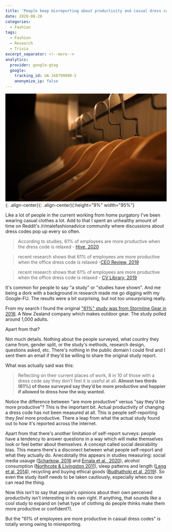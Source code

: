 ```yaml
---
title: 'People keep misreporting about productivity and casual dress codes'
date: 2020-08-28
categories:
  - Fashion
tags:
  - Fashion
  - Research
  - Trivia
excerpt_separator: <!--more-->
analytics:
  provider: google-gtag
  google:
    tracking_id: UA-168799890-2
    anonymize_ip: false
---
```


![image-center](/assets/images/workplace-dress-codes.jpg){: .align-center}{: .align-center}{:height="9%" width="95%"}

Like a lot of people in the current working from home purgatory I've been wearing casual clothes a lot. Add to that I spent an unhealthy amount of time on Reddit's /r/malefashionadvice community where discussions about dress codes pop up every so often.

> According to studies, 61% of employees are more productive when the dress code is relaxed - [Hive, 2020](https://hive.com/blog/office-dress-productivity/)

>  recent research shows that 61% of employees are more productive when the office dress code is relaxed -[CEO Review, 2019](https://www.ceo-review.com/2019-how-much-influence-do-uniforms-have-on-staff-productivity/)

> recent research shows that 61% of employees are more productive when the office dress code is relaxed - [CV Library, 2019](https://www.cv-library.co.uk/career-advice/work-life/clothes-that-increase-productivity/)

It's common for people to say "a study" or "studies have shown". And me being a dork with a background in research made me go digging with my Google-FU. The results were a bit surprising, but not too unsurprising really.

From my search I found the original ["61%" study was from Stormline Gear in 2016](https://www.stormlinegear.com/news/new-study-dress-code-putting-off-employees/). A New Zealand company which makes outdoor gear. The study polled around 1,000 adults.

Apart from that?

Not much details. Nothing about the people surveyed, what country they came from, gender split, or the study's methods, research design, questions asked, etc. There's nothing in the public domain I could find and I sent them an email if they'd be willing to share the original study report.

What was actually said was this:

> Reflecting on their current places of work, 8 in 10 of those with a dress code say they don’t feel it is useful at all. **Almost two thirds (61%) of those surveyed say they’d be more productive and happier if allowed to dress how the way wanted.**

Notice the difference between "are more productive" versus "say they'd be more productive"? This is the important bit. Actual productivity of changing a dress code has not been measured at all. This is people self-reporting they _feel_ more productive. There a leap from what the actual study found out to how it's reported across the internet.

Apart from that there's another limitation of self-report surveys: people have a tendency to answer questions in a way which will make themselves look or feel better about themselves. A concept called social desirability bias. This means there's a disconect between what people self-report and what they actually do. Anecdotally this appears in studies measuring: social media usauge ([Scharkow, 2016](https://www.tandfonline.com/doi/abs/10.1080/19312458.2015.1118446?journalCode=hcms20) and [Ernala et al., 2020](https://dl.acm.org/doi/10.1145/3313831.3376435)), alcohol consumption ([Northcote & Livingston 2011](https://doi.org/10.1093/alcalc/agr138)), sleep patterns and length ([Leng et al, 2014](https://www.ncbi.nlm.nih.gov/pmc/articles/PMC3988958/)), recycling and buying ethical goods ([Budhathoki et al, 2019](https://doi.org/10.3126/qjmss.v1i2.27446)). So even the study itself needs to be taken cautiously, especially when no one can read the thing.

Now this isn't to say that people's opinions about their own perceived productivity isn't interesting in its own right. If anything, that sounds like a cool study to expand on (what type of clothing do people thinks make them more productive or confident?).

But the "61% of employees are more productive in casual dress codes" is totally wrong owing to misreporting.
